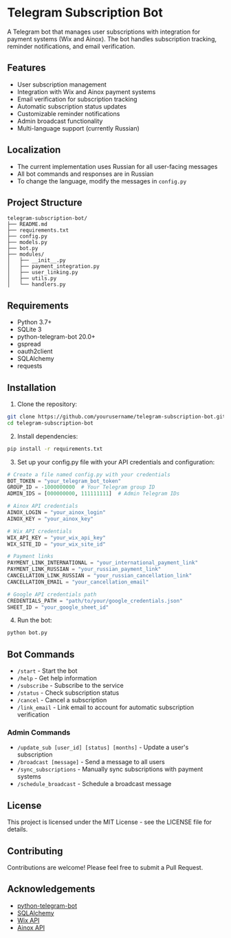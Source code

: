 # Telegram Subscription Bot

A Telegram bot that manages user subscriptions with integration for payment systems (Wix and Ainox). The bot handles subscription tracking, reminder notifications, and email verification.

## Features

- User subscription management
- Integration with Wix and Ainox payment systems
- Email verification for subscription tracking
- Automatic subscription status updates
- Customizable reminder notifications
- Admin broadcast functionality
- Multi-language support (currently Russian)

## Localization

- The current implementation uses Russian for all user-facing messages
- All bot commands and responses are in Russian
- To change the language, modify the messages in `config.py`

## Project Structure

```
telegram-subscription-bot/
├── README.md
├── requirements.txt
├── config.py
├── models.py
├── bot.py
├── modules/
│   ├── __init__.py
│   ├── payment_integration.py
│   ├── user_linking.py
│   ├── utils.py
│   └── handlers.py
```

## Requirements

- Python 3.7+
- SQLite 3
- python-telegram-bot 20.0+
- gspread
- oauth2client
- SQLAlchemy
- requests

## Installation

1. Clone the repository:
```bash
git clone https://github.com/yourusername/telegram-subscription-bot.git
cd telegram-subscription-bot
```

2. Install dependencies:
```bash
pip install -r requirements.txt
```

3. Set up your config.py file with your API credentials and configuration:
```python
# Create a file named config.py with your credentials
BOT_TOKEN = "your_telegram_bot_token"
GROUP_ID = -1000000000  # Your Telegram group ID
ADMIN_IDS = [000000000, 111111111]  # Admin Telegram IDs

# Ainox API credentials
AINOX_LOGIN = "your_ainox_login"
AINOX_KEY = "your_ainox_key"

# Wix API credentials
WIX_API_KEY = "your_wix_api_key"
WIX_SITE_ID = "your_wix_site_id"

# Payment links
PAYMENT_LINK_INTERNATIONAL = "your_international_payment_link"
PAYMENT_LINK_RUSSIAN = "your_russian_payment_link"
CANCELLATION_LINK_RUSSIAN = "your_russian_cancellation_link"
CANCELLATION_EMAIL = "your_cancellation_email"

# Google API credentials path
CREDENTIALS_PATH = "path/to/your/google_credentials.json"
SHEET_ID = "your_google_sheet_id"
```

4. Run the bot:
```bash
python bot.py
```

## Bot Commands

- `/start` - Start the bot
- `/help` - Get help information
- `/subscribe` - Subscribe to the service
- `/status` - Check subscription status
- `/cancel` - Cancel a subscription
- `/link_email` - Link email to account for automatic subscription verification

### Admin Commands

- `/update_sub [user_id] [status] [months]` - Update a user's subscription
- `/broadcast [message]` - Send a message to all users
- `/sync_subscriptions` - Manually sync subscriptions with payment systems
- `/schedule_broadcast` - Schedule a broadcast message

## License

This project is licensed under the MIT License - see the LICENSE file for details.

## Contributing

Contributions are welcome! Please feel free to submit a Pull Request.

## Acknowledgements

- [python-telegram-bot](https://github.com/python-telegram-bot/python-telegram-bot)
- [SQLAlchemy](https://www.sqlalchemy.org/)
- [Wix API](https://dev.wix.com/)
- [Ainox API](https://ainox.pro/)
